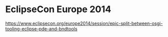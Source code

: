 EclipseCon Europe 2014
=======

https://www.eclipsecon.org/europe2014/session/epic-split-between-osgi-tooling-eclipse-pde-and-bndtools
